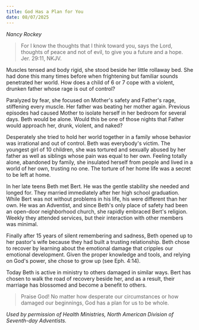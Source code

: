 ```yaml
---
title: God Has a Plan for You
date: 08/07/2025
---
```


_Nancy Rockey_

> <p></p>
> For I know the thoughts that I think toward you, says the Lord, thoughts of peace and not of evil, to give you a future and a hope. Jer. 29:11, NKJV.

Muscles tensed and body rigid, she stood beside her little rollaway bed. She had done this many times before when frightening but familiar sounds penetrated her world. How does a child of 6 or 7 cope with a violent, drunken father whose rage is out of control?

Paralyzed by fear, she focused on Mother's safety and Father's rage, stiffening every muscle. Her father was beating her mother again. Previous episodes had caused Mother to isolate herself in her bedroom for several days. Beth would be alone. Would this be one of those nights that Father would approach her, drunk, violent, and naked?

Desperately she tried to hold her world together in a family whose behavior was irrational and out of control. Beth was everybody's victim. The youngest girl of 10 children, she was tortured and sexually abused by her father as well as siblings whose pain was equal to her own. Feeling totally alone, abandoned by family, she insulated herself from people and lived in a world of her own, trusting no one. The torture of her home life was a secret to be left at home.

In her late teens Beth met Bert. He was the gentle stability she needed and longed for. They married immediately after her high school graduation. While Bert was not without problems in his life, his were different than her own. He was an Adventist, and since Beth's only place of safety had been an open-door neighborhood church, she rapidly embraced Bert's religion. Weekly they attended services, but their interaction with other members was minimal.

Finally after 15 years of silent remembering and sadness, Beth opened up to her pastor's wife because they had built a trusting relationship. Beth chose to recover by learning about the emotional damage that cripples our emotional development. Given the proper knowledge and tools, and relying on God's power, she chose to grow up (see Eph. 4:14).

Today Beth is active in ministry to others damaged in similar ways. Bert has chosen to walk the road of recovery beside her, and as a result, their marriage has blossomed and become a benefit to others.

> <callout></callout>
> Praise God! No matter how desperate our circumstances or how damaged our beginnings, God has a plan for us to be whole.

_Used by permission of Health Ministries, North American Division of Seventh-day Adventists._